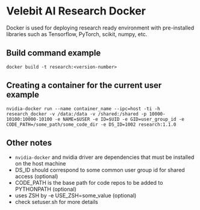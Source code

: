 # Velebit AI Research Docker

Docker is used for deploying research ready environment with pre-installed
libraries such as Tensorflow, PyTorch, scikit, numpy, etc.

## Build command example
`docker build -t research:<version-number>`

## Creating a container for the current user example
`nvidia-docker run --name container_name --ipc=host -ti -h research_docker -v /data:/data -v /shared:/shared -p 10000-10100:10000-10100 -e NAME=$USER -e ID=$UID -e GID=user_group_id -e CODE_PATH=/some_path/some_code_dir -e DS_ID=1002 research:1.1.0`


## Other notes
* `nvidia-docker` and nvidia driver are dependencies that must be installed on the host machine
* DS_ID should correspond to some common user group id for shared access (optional)
* CODE_PATH is the base path for code repos to be added to PYTHONPATH (optional)
* uses ZSH by -e USE_ZSH=some_value (optional)
* check setuser.sh for more details

